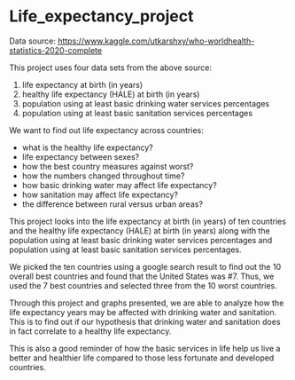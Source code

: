 # Life_expectancy_project

Data source: https://www.kaggle.com/utkarshxy/who-worldhealth-statistics-2020-complete


This project uses four data sets from the above source:

1) life expectancy at birth (in years) 
2) healthy life expectancy (HALE) at birth (in years) 
3) population using at least basic drinking water services percentages
4) population using at least basic sanitation services percentages

We want to find out life expectancy across countries:
- what is the healthy life expectancy?
- life expectancy between sexes?
- how the best country measures against worst?
- how the numbers changed throughout time?
- how basic drinking water may affect life expectancy?
- how sanitation may affect life expectancy?
- the difference between rural versus urban areas?

This project looks into the life expectancy at birth (in years) of ten countries and the healthy life expectancy (HALE) at birth (in years) along with the population using at least basic drinking water services percentages and population using at least basic sanitation services percentages. 

We picked the ten countries using a google search result to find out the 10 overall best countries and found that the United States was #7. Thus, we used the 7 best countries and selected three from the 10 worst countries. 

Through this project and graphs presented, we are able to analyze how the life expectancy years may be affected with drinking water and sanitation. This is to find out if our hypothesis that drinking water and sanitation does in fact correlate to a healthy life expectancy.

This is also a good reminder of how the basic services in life help us live a better and healthier life compared to those less fortunate and developed countries. 
